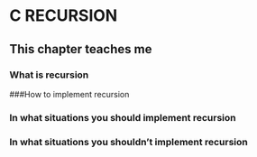 # C RECURSION
## This chapter teaches me

### What is recursion

###How to implement recursion

### In what situations you should implement recursion

### In what situations you shouldn’t implement recursion 
